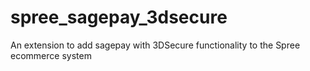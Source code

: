 # spree_sagepay_3dsecure
An extension to add sagepay with 3DSecure functionality to the Spree ecommerce system
